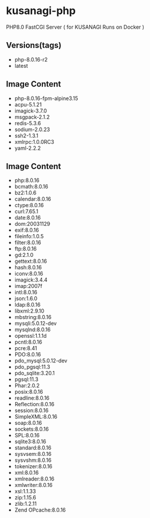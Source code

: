# kusanagi-php
PHP8.0 FastCGI Server ( for KUSANAGI Runs on Docker )

## Versions(tags)
- php-8.0.16-r2
- latest

## Image Content
- php-8.0.16-fpm-alpine3.15
- acpu-5.1.21
- imagick-3.7.0
- msgpack-2.1.2
- redis-5.3.6
- sodium-2.0.23
- ssh2-1.3.1
- xmlrpc:1.0.0RC3
- yaml-2.2.2

## Image Content
- php:8.0.16
- bcmath:8.0.16
- bz2:1.0.6
- calendar:8.0.16
- ctype:8.0.16
- curl:7.65.1
- date:8.0.16
- dom:20031129
- exif:8.0.16
- fileinfo:1.0.5
- filter:8.0.16
- ftp:8.0.16
- gd:2.1.0
- gettext:8.0.16
- hash:8.0.16
- iconv:8.0.16
- imagick:3.4.4
- imap:2007f
- intl:8.0.16
- json:1.6.0
- ldap:8.0.16
- libxml:2.9.10
- mbstring:8.0.16
- mysqli:5.0.12-dev
- mysqlnd:8.0.16
- openssl:1.1.1d
- pcntl:8.0.16
- pcre:8.41
- PDO:8.0.16
- pdo_mysql:5.0.12-dev
- pdo_pgsql:11.3
- pdo_sqlite:3.20.1
- pgsql:11.3
- Phar:2.0.2
- posix:8.0.16
- readline:8.0.16
- Reflection:8.0.16
- session:8.0.16
- SimpleXML:8.0.16
- soap:8.0.16
- sockets:8.0.16
- SPL:8.0.16
- sqlite3:8.0.16
- standard:8.0.16
- sysvsem:8.0.16
- sysvshm:8.0.16
- tokenizer:8.0.16
- xml:8.0.16
- xmlreader:8.0.16
- xmlwriter:8.0.16
- xsl:1.1.33
- zip:1.15.6
- zlib:1.2.11
- Zend OPcache:8.0.16

